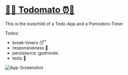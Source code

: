 # [:tomato::alarm_clock: Todomato :alarm_clock::tomato:](https://todomato.herokuapp.com/)

This is the lovechild of a Todo-App and a Pomodoro-Timer

Todos:
  - break-timers  :sleeping:
  - responsiveness :nail_care:
  - persistance :godmode:
  - tests :see_no_evil:

![App-Screenshot](http://i.imgur.com/VpCWarv.png)
